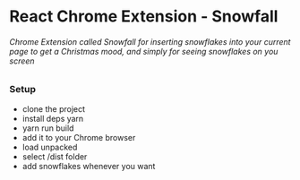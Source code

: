 # React Chrome Extension - Snowfall

###### Chrome Extension called Snowfall for inserting snowflakes into your current page to get a Christmas mood, and simply for seeing snowflakes on you screen

### Setup
- clone the project
- install deps yarn
- yarn run build
- add it to your Chrome browser
- load unpacked
- select /dist folder
- add snowflakes whenever you want




